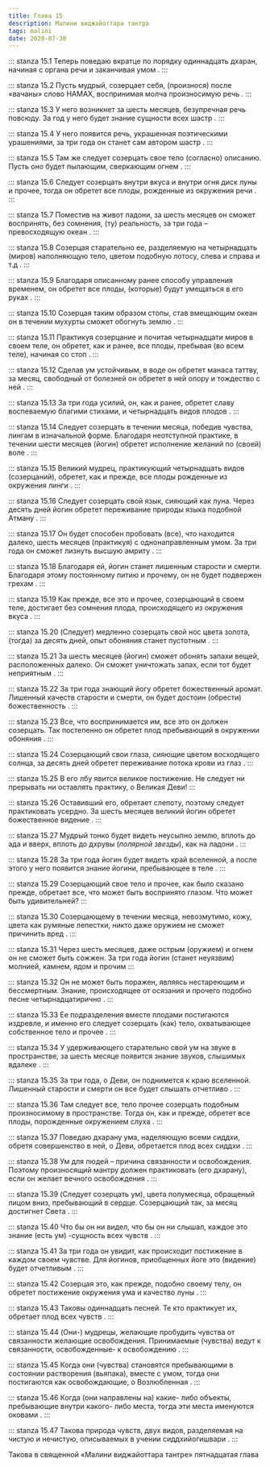 ```yaml
---
title: Глава 15
description: Малини виджайоттара тантра
tags: malini
date: 2020-07-30
---
```


::: stanza 15.1
Теперь поведаю вкратце по порядку одиннадцать дхаран, начиная с органа речи и заканчивая умом .
:::

::: stanza 15.2
Пусть мудрый, созерцает себя, (произнося) после «вачаны» слово НАМАХ, воспринимая молча произносимую речь .
:::

::: stanza 15.3
У него возникнет за шесть месяцев, безупречная речь повсюду. За год у него будет знание сущности всех шастр .
:::

::: stanza 15.4
У него появится речь, украшенная поэтическими урашениями, за три года он станет сам автором шастр .
:::

::: stanza 15.5
Там же следует созерцать свое тело (согласно) описанию. Пусть оно будет пылающим, сверкающим огнем .
:::

::: stanza 15.6
Следует созерцать внутри вкуса и внутри огня диск луны и прочее, тогда он обретет все плоды, рожденные из окружения речи .
:::

::: stanza 15.7
Поместив на живот ладони, за шесть месяцев он сможет воспринять, без сомнения, (ту) реальность, за три года – превосходящую океан .
:::

::: stanza 15.8
Созерцая старательно ее, разделяемую на четырнадцать (миров) наполняющую тело, цветом подобную лотосу, слева и справа и т.д .
:::

::: stanza 15.9
Благодаря описанному ранее способу управления временем, он обретет все плоды, (которые) будут умещаться в его руках .
:::

::: stanza 15.10
Созерцая таким образом стопы, став вмещающим океан он в течении мухурты сможет обогнуть землю .
:::

::: stanza 15.11
Практикуя созерцание и почитая четырнадцати миров в своем теле, он обретет, как и ранее, все плоды, пребывая (во всем теле), начиная со стоп .
:::

::: stanza 15.12
Сделав ум устойчивым, в воде он обретет манаса таттву, за месяц, свободный от болезней он обретет в ней опору и тождество с ней .
:::

::: stanza 15.13
За три года усилий, он, как и ранее, обретет славу воспеваемую благими стихами, и четырнадцать видов плодов .
:::

::: stanza 15.14
Следует созерцать в течении месяца, победив чувства, лингам в изначальной форме. Благодаря неотступной практике, в течении шести месяцев (йогин) обретет исполнение желаний по (своей) воле .
:::

::: stanza 15.15
Великий мудрец, практикующий четырнадцать видов (созерцаний), обретет, как и прежде, все плоды рожденные из окружения линги .
:::

::: stanza 15.16
Следует созерцать свой язык, сияющий как луна. Через десять дней йогин обретет переживание природы языка подобной Атману .
:::

::: stanza 15.17
Он будет способен пробовать (все), что находится далеко, шесть месяцев (практикуя) с однонаправленным умом. За три года он сможет лизнуть высшую амриту .
:::

::: stanza 15.18
Благодаря ей, йогин станет лишенным старости и смерти. Благодаря этому постоянному питию и прочему, он не будет подвержен грехам .
:::

::: stanza 15.19
Как прежде, все это и прочее, созерцающий в своем теле, достигает без сомнения плода, происходящего из окружения вкуса .
:::

::: stanza 15.20
(Следует) медленно созерцать свой нос цвета золота, (тогда) за десять дней, опыт обоняния станет пустотным .
:::

::: stanza 15.21
За шесть месяцев (йогин) сможет обонять запахи вещей, расположенных далеко. Он сможет уничтожать запах, если тот будет неприятным .
:::

::: stanza 15.22
За три года знающий йогу обретет божественный аромат. Лишенный качеств старости и смерти, он будет достоин (обрести) божественность .
:::

::: stanza 15.23
Все, что воспринимается им, все это он должен созерцать. Так постепенно он обретет плод пребывающий в окружении обоняния .
:::

::: stanza 15.24
Созерцающий свои глаза, сияющие цветом восходящего солнца, за десять дней обретет переживание потока крови из глаз .
:::

::: stanza 15.25
В его лбу явится великое постижение. Не следует ни прерывать ни оставлять практику, о Великая Деви!
:::

::: stanza 15.26
Оставивший его, обретает слепоту, поэтому следует практиковать усердно. За шесть месяцев великий йогин обретет божественное видение .
:::

::: stanza 15.27
Мудрый тонко будет видеть неусыпно землю, вплоть до ада и вверх, вплоть до дхрувы (_полярной звезды_), как на ладони .
:::

::: stanza 15.28
За три года йогин будет видеть край вселенной, а после этого у него появится знание йогини, пребывающее в теле .
:::

::: stanza 15.29
Созерцающий свое тело и прочее, как было сказано прежде, обретает все, что может быть воспринято глазом. Что может быть удивительней?
:::

::: stanza 15.30
Созерцающему в течении месяца, невозмутимо, кожу, цвета как румяные лепестки, никто даже оружием не сможет причинить вред .
:::

::: stanza 15.31
Через шесть месяцев, даже острым (оружием) и огнем он не сможет быть сожжен. За три года йогин (станет неуязвим) молнией, камнем, ядом и прочим 
:::

::: stanza 15.32
Он не может быть поражен, являясь нестареющим и бессмертным. Знание, происходящее от осязания и прочего подобно песне четырнадцатирично .
:::

::: stanza 15.33
Ее подразделения вместе плодами постигаются издревле, и именно его следует созерцать (как) тело, охватывающее собственное тело и прочее .
:::

::: stanza 15.34
У удерживающего старательно свой ум на звуке в пространстве, за шесть месяце появится знание звуков, слышимых вдалеке .
:::

::: stanza 15.35
За три года, о Деви, он поднимется к краю вселенной. Лишенный старости и смерти он все будет слышать отчетливо .
:::

::: stanza 15.36
Там следует все, тело прочее созерцать подобным произносимому в пространстве. Тогда он, как и прежде, обретет все плоды, порожденные окружением слуха .
:::

::: stanza 15.37
Поведаю дхарану ума, наделяющую всеми сиддхи, обретя совершенство в ней, о Деви, обретается плод всех сиддхи .
:::

::: stanza 15.38
Ум для людей – причина связанности и освобождения. Поэтому произносящий мантру должен практиковать (его дхарану), если он желает вечного освобождения .
:::

::: stanza 15.39
(Следует созерцать ум), цвета полумесяца, обращеный лицом вниз, пребывающий в сердце. Созерцающий так, за месяц достигнет Света .
:::

::: stanza 15.40
Что бы он ни видел, что бы он ни слышал, каждое это знание (есть ум) -сущность всех чувств .
:::

::: stanza 15.41
За три года он увидит, как происходит постижение в каждом своем чувстве. Для йогинов, приобщенных йоге это (видение) будет отчетливым .
:::

::: stanza 15.42
Созерцая это, как прежде, подобно своему телу, он обретет постижение окружения ума и качество луны .
:::

::: stanza 15.43
Таковы одиннадцать песней. Те кто практикует их, обретает плод всех чувств .
:::

::: stanza 15.44
(Они-) мудрецы, желающие пробудить чувства от связанности желающие освобождения. Принимаемые (чувства) ведут к связанности, освобожденные- к освобождению .
:::

::: stanza 15.45
Когда они (чувства) становятся пребывающими в состоянии растворения (вьяпака), вместе с умом, тогда они постигаются как освобождающие, о Возлюбленная .
:::

::: stanza 15.46
Когда (они направлены на) какие- либо объекты, пребывающие внутри какого- либо места, тогда эти места именуются оковами .
:::

::: stanza 15.47
Такова природа чувств, двух видов, разделяемая на чистую и нечистую, описываемых в учении сиддхийогишвари .
:::



Такова в священной «Малини виджайоттара тантре» пятнадцатая глава 
